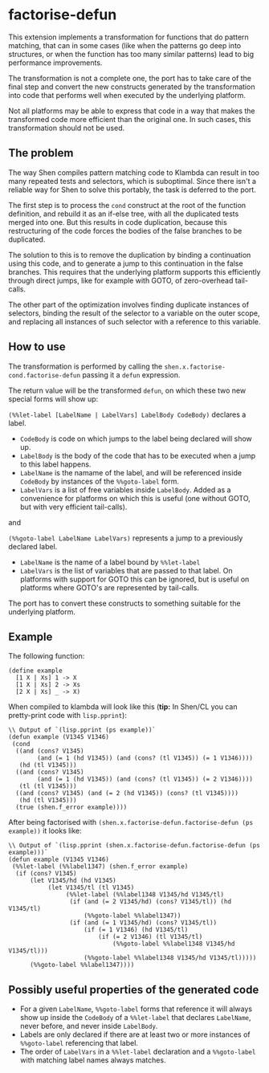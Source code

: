# factorise-defun

This extension implements a transformation for functions that
do pattern matching, that can in some cases (like when the
patterns go deep into structures, or when the function has
too many similar patterns) lead to big performance improvements.

The transformation is not a complete one, the port has to take
care of the final step and convert the new constructs generated
by the transformation into code that performs well when
executed by the underlying platform.

Not all platforms may be able to express that code in
a way that makes the transformed code more efficient than
the original one. In such cases, this transformation should
not be used.

## The problem

The way Shen compiles pattern matching code to Klambda can result
in too many repeated tests and selectors, which is suboptimal.
Since there isn't a reliable way for Shen to solve this portably,
the task is deferred to the port.

The first step is to process the `cond` construct at the root
of the function definition, and rebuild it as an if-else
tree, with all the duplicated tests merged into one.
But this results in code duplication, because this restructuring
of the code forces the bodies of the false branches to be
duplicated.

The solution to this is to remove the duplication by binding
a continuation using this code, and to generate a jump to this
continuation in the false branches. This requires that the underlying
platform supports this efficiently through direct jumps, like for
example with GOTO, of zero-overhead tail-calls.

The other part of the optimization involves finding duplicate
instances of selectors, binding the result of the selector
to a variable on the outer scope, and replacing all instances
of such selector with a reference to this variable.

## How to use

The transformation is performed by calling the `shen.x.factorise-cond.factorise-defun`
passing it a `defun` expression.

The return value will be the transformed `defun`, on which these two new special
forms will show up:

`(%%let-label [LabelName | LabelVars] LabelBody CodeBody)` declares a label.

- `CodeBody` is code on which jumps to the label being declared will show up.
- `LabelBody` is the body of the code that has to be executed when a jump to this label happens.
- `LabelName` is the namame of the label, and will be referenced inside `CodeBody` by instances of the `%%goto-label` form.
- `LabelVars` is a list of free variables inside `LabelBody`. Added as a convenience for platforms on which this is useful (one without GOTO, but with very efficient tail-calls).

and

`(%%goto-label LabelName LabelVars)` represents a jump to a previously declared label.

- `LabelName` is the name of a label bound by `%%let-label`
- `LabelVars` is the list of variables that are passed to that label. On platforms with support for GOTO this can be ignored, but is useful on platforms where GOTO's are represented by tail-calls.

The port has to convert these constructs to something suitable for the underlying platform.

## Example

The following function:

```shen
(define example
  [1 X | Xs] 1 -> X
  [1 X | Xs] 2 -> Xs
  [2 X | Xs] _ -> X)
```

When compiled to klambda will look like this (**tip:** In Shen/CL you can pretty-print code with `lisp.pprint`):

```shen
\\ Output of `(lisp.pprint (ps example))`
(defun example (V1345 V1346)
 (cond
  ((and (cons? V1345)
        (and (= 1 (hd V1345)) (and (cons? (tl V1345)) (= 1 V1346))))
   (hd (tl V1345)))
  ((and (cons? V1345)
        (and (= 1 (hd V1345)) (and (cons? (tl V1345)) (= 2 V1346))))
   (tl (tl V1345)))
  ((and (cons? V1345) (and (= 2 (hd V1345)) (cons? (tl V1345))))
   (hd (tl V1345)))
  (true (shen.f_error example))))
```

After being factorised with `(shen.x.factorise-defun.factorise-defun (ps example))` it looks like:

```shen
\\ Output of `(lisp.pprint (shen.x.factorise-defun.factorise-defun (ps example)))`
(defun example (V1345 V1346)
 (%%let-label (%%label1347) (shen.f_error example)
  (if (cons? V1345)
      (let V1345/hd (hd V1345)
           (let V1345/tl (tl V1345)
                (%%let-label (%%label1348 V1345/hd V1345/tl)
                 (if (and (= 2 V1345/hd) (cons? V1345/tl)) (hd V1345/tl)
                     (%%goto-label %%label1347))
                 (if (and (= 1 V1345/hd) (cons? V1345/tl))
                     (if (= 1 V1346) (hd V1345/tl)
                         (if (= 2 V1346) (tl V1345/tl)
                             (%%goto-label %%label1348 V1345/hd V1345/tl)))
                     (%%goto-label %%label1348 V1345/hd V1345/tl)))))
      (%%goto-label %%label1347))))
```

## Possibly useful properties of the generated code

- For a given `LabelName`, `%%goto-label` forms that reference it will always show up inside the `CodeBody` of a `%%let-label` that declares `LabelName`, never before, and never inside `LabelBody`.
- Labels are only declared if there are at least two or more instances of `%%goto-label` referencing that label.
- The order of `LabelVars` in a `%%let-label` declaration and a `%%goto-label` with matching label names always matches.
